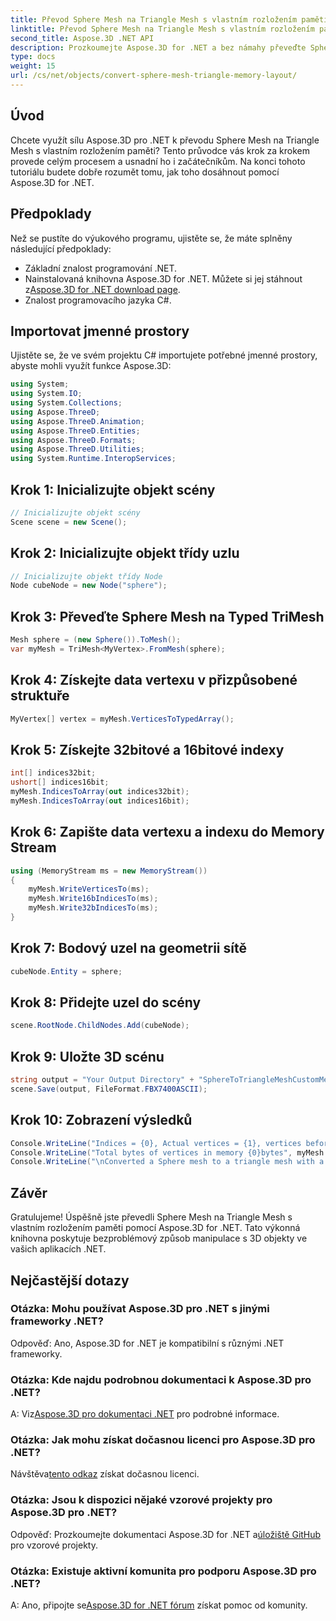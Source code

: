 ```yaml
---
title: Převod Sphere Mesh na Triangle Mesh s vlastním rozložením paměti
linktitle: Převod Sphere Mesh na Triangle Mesh s vlastním rozložením paměti
second_title: Aspose.3D .NET API
description: Prozkoumejte Aspose.3D for .NET a bez námahy převeďte Sphere Mesh na Triangle Mesh s vlastním rozložením paměti. Postupujte podle našeho podrobného průvodce pro bezproblémovou integraci.
type: docs
weight: 15
url: /cs/net/objects/convert-sphere-mesh-triangle-memory-layout/
---
```

## Úvod
Chcete využít sílu Aspose.3D pro .NET k převodu Sphere Mesh na Triangle Mesh s vlastním rozložením paměti? Tento průvodce vás krok za krokem provede celým procesem a usnadní ho i začátečníkům. Na konci tohoto tutoriálu budete dobře rozumět tomu, jak toho dosáhnout pomocí Aspose.3D for .NET.
## Předpoklady
Než se pustíte do výukového programu, ujistěte se, že máte splněny následující předpoklady:
- Základní znalost programování .NET.
-  Nainstalovaná knihovna Aspose.3D for .NET. Můžete si jej stáhnout z[Aspose.3D for .NET download page](https://releases.aspose.com/3d/net/).
- Znalost programovacího jazyka C#.
## Importovat jmenné prostory
Ujistěte se, že ve svém projektu C# importujete potřebné jmenné prostory, abyste mohli využít funkce Aspose.3D:
```csharp
using System;
using System.IO;
using System.Collections;
using Aspose.ThreeD;
using Aspose.ThreeD.Animation;
using Aspose.ThreeD.Entities;
using Aspose.ThreeD.Formats;
using Aspose.ThreeD.Utilities;
using System.Runtime.InteropServices;
```
## Krok 1: Inicializujte objekt scény
```csharp
// Inicializujte objekt scény
Scene scene = new Scene();
```
## Krok 2: Inicializujte objekt třídy uzlu
```csharp
// Inicializujte objekt třídy Node
Node cubeNode = new Node("sphere");
```
## Krok 3: Převeďte Sphere Mesh na Typed TriMesh
```csharp
Mesh sphere = (new Sphere()).ToMesh();
var myMesh = TriMesh<MyVertex>.FromMesh(sphere);
```
## Krok 4: Získejte data vertexu v přizpůsobené struktuře
```csharp
MyVertex[] vertex = myMesh.VerticesToTypedArray();
```
## Krok 5: Získejte 32bitové a 16bitové indexy
```csharp
int[] indices32bit;
ushort[] indices16bit;
myMesh.IndicesToArray(out indices32bit);
myMesh.IndicesToArray(out indices16bit);
```
## Krok 6: Zapište data vertexu a indexu do Memory Stream
```csharp
using (MemoryStream ms = new MemoryStream())
{
    myMesh.WriteVerticesTo(ms);
    myMesh.Write16bIndicesTo(ms);
    myMesh.Write32bIndicesTo(ms);
}
```
## Krok 7: Bodový uzel na geometrii sítě
```csharp
cubeNode.Entity = sphere;
```
## Krok 8: Přidejte uzel do scény
```csharp
scene.RootNode.ChildNodes.Add(cubeNode);
```
## Krok 9: Uložte 3D scénu
```csharp
string output = "Your Output Directory" + "SphereToTriangleMeshCustomMemoryLayoutScene.fbx";
scene.Save(output, FileFormat.FBX7400ASCII);
```
## Krok 10: Zobrazení výsledků
```csharp
Console.WriteLine("Indices = {0}, Actual vertices = {1}, vertices before merging = {2}", myMesh.IndicesCount, myMesh.VerticesCount, myMesh.UnmergedVerticesCount);
Console.WriteLine("Total bytes of vertices in memory {0}bytes", myMesh.VerticesSizeInBytes);
Console.WriteLine("\nConverted a Sphere mesh to a triangle mesh with a custom memory layout of the vertex successfully.\nFile saved at " + output);
```
## Závěr
Gratulujeme! Úspěšně jste převedli Sphere Mesh na Triangle Mesh s vlastním rozložením paměti pomocí Aspose.3D for .NET. Tato výkonná knihovna poskytuje bezproblémový způsob manipulace s 3D objekty ve vašich aplikacích .NET.
## Nejčastější dotazy
### Otázka: Mohu používat Aspose.3D pro .NET s jinými frameworky .NET?
Odpověď: Ano, Aspose.3D for .NET je kompatibilní s různými .NET frameworky.
### Otázka: Kde najdu podrobnou dokumentaci k Aspose.3D pro .NET?
 A: Viz[Aspose.3D pro dokumentaci .NET](https://reference.aspose.com/3d/net/) pro podrobné informace.
### Otázka: Jak mohu získat dočasnou licenci pro Aspose.3D pro .NET?
 Návštěva[tento odkaz](https://purchase.aspose.com/temporary-license/) získat dočasnou licenci.
### Otázka: Jsou k dispozici nějaké vzorové projekty pro Aspose.3D pro .NET?
 Odpověď: Prozkoumejte dokumentaci Aspose.3D for .NET a[úložiště GitHub](https://github.com/aspose-3d/Aspose.3D-for-.NET) pro vzorové projekty.
### Otázka: Existuje aktivní komunita pro podporu Aspose.3D pro .NET?
 A: Ano, připojte se[Aspose.3D for .NET fórum](https://forum.aspose.com/c/3d/18) získat pomoc od komunity.